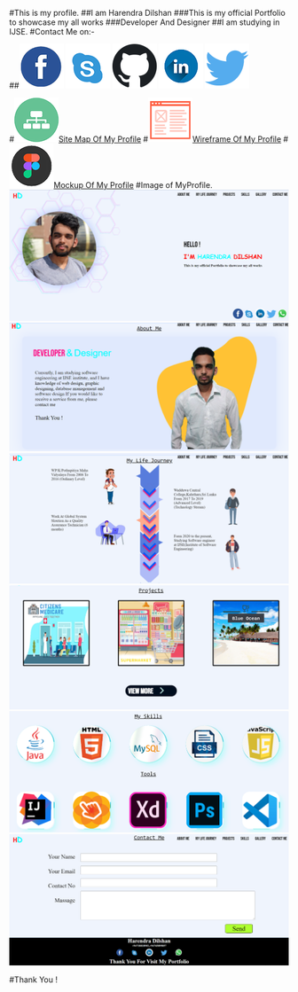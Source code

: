
#This is my profile.
##I am Harendra Dilshan
###This is my official Portfolio to showcase my all works
###Developer And Designer
##I am studying in IJSE.
#Contact Me on:-

##<a href="https://github.com/DulanjayaSandaruwan" target="_blank">![](assets/images/readMeImages/facebookIcon.png)</a> <a href="https://join.skype.com/invite/vTSZKqebfMiO" target="_blank">![](assets/images/readMeImages/skype.png)</a> <a href="https://github.com/HarendraD" target="_blank">![](assets/images/readMeImages/github.png)</a> <a href="https://www.linkedin.com/in/harendra-dilshan-360956214" target="_blank">![](assets/images/readMeImages/linkedIn.png)</a> <a href="https://twitter.com/HarendraDi" target="_blank">![](assets/images/readMeImages/Twitter.png)</a>

#<a href="https://www.gloomaps.com/qkjvDfEG7X" target="_blank">![](assets/images/readMeImages/gloomap.png)Site Map Of My Profile</a>
#<a href="#" target="_blank">![](assets/images/readMeImages/wireframe.png)Wireframe Of My Profile</a>
#<a href="https://www.figma.com/file/ekg7jqxvIoAB6K3nll6MFg/Harendra-Dilshan?node-id=0%3A1" target="_blank">![](assets/images/readMeImages/figma.png)Mockup Of My Profile</a>
#Image of MyProfile.
![](assets/images/readMeImages/1.png)
![](assets/images/readMeImages/2.png)
![](assets/images/readMeImages/3.png)
![](assets/images/readMeImages/4.png)
![](assets/images/readMeImages/5.png)
![](assets/images/readMeImages/6.png)

#Thank You !


